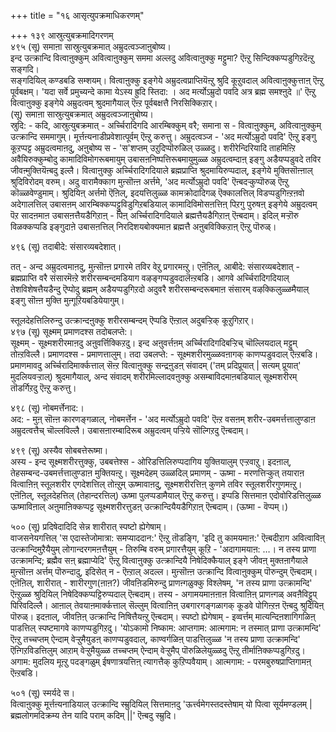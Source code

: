 +++
title = "१६ आसृत्युपक्रमाधिकरणम्"

+++
१३९ आस्रुत्युबक्रमादिगरणम्  
४९५ (सू) समाऩा सास्रुत्युबक्रमात् अम्रुदत्वञ्जाऩुबोष्य।  
इन्द उत्क्रान्दि वित्वाऩुक्कुम् अवित्वाऩुक्कुम् सममा अल्लदु अवित्वाऩुक्कु मट्टुमा? ऎऩ्ऱु सिन्दिक्कप्पडुगिऱदॆऩ्ऱु सङ्गदि।  
सङ्गदियिल् कण्डबडि सम्शयम्। वित्वाऩुक्कु इङ्गेये अम्रुदत्वप्राप्तियॆऩ्ऱु श्रुदि कूऱुवदाल् अवित्वाऩुक्कुत्ताऩ् ऎऩ्ऱु पूर्वबक्षम्। 'यदा सर्वे प्रमुच्यन्दे कामा येऽस्य ह्रुदि स्तिदा: । अद मर्त्योऽम्रुदो पवदि अत्र ब्रह्म समश्ऩुदे ॥' ऎऩ्ऱु वित्वाऩुक्कु इङ्गेये अम्रुदत्वम् श्रुदमागैयाल् ऎऩ्ऱ पूर्वबक्षत्तै निरसिक्किऱार्।  
(सू) समाऩा सास्रुत्युबक्रमात् अम्रुदत्वञ्जाऩुबोष्य।  
स्रुदि: - कदि, आस्रुत्युबक्रमात् - अर्च्चिरादिगदि आरम्बिक्कुम् वरै; समाना स - वित्वाऩुक्कुम्, अवित्वाऩुक्कुम् उत्क्रान्दि सममागुम्। मूर्त्तऩ्यनाडीप्रवेशात्पूर्वम् ऎऩ्ऱु करुत्तु। अम्रुदत्वञ्ज - 'अद मर्त्योऽम्रुदो पवदि' ऎऩ्ऱु इङ्गु कूऱप्पट्ट अम्रुदत्वमाऩदु, अऩुबोष्य स - 'स'शप्तम् उऱुदिप्पॊरुळिल् उळ्ळदु। शरीरेन्दिरियादि ताहमिऩ्ऱि अवैयिरुक्कुम्बोदु कामादिविमोगरूबमायुम् उबासऩनिष्पत्तिरूबमायुमुळ्ळ अम्रुदत्वम्दाऩ् इङ्गु अडैयप्पडुवदे तविर जीवऩ्मुक्तियॆऩ्बदु इल्लै। वित्वाऩुक्कु अर्च्चिरादिगदियाले ब्रह्मप्राप्ति श्रुदमायिरुप्पदाल्, इङ्गेये मुक्तिसॊऩ्ऩाल् श्रुदिविरोदम् वरुम्। अदु वारामैक्काग मुऩ्सॊऩ्ऩ अर्त्तमे, 'अद मर्त्योऽम्रुदो पवदि' ऎऩ्बदऱ्कुप्पॊरुळ् ऎऩ्ऱु कॊळ्ळवेण्डुमाम्। श्रुदियिऩ् अर्त्तमो ऎऩिल्, इदयत्तिलुळ्ळ कामक्रोदादिगळ् ऎक्कालत्तिल् विडप्पडुगिऩ्ऱऩवो अदेगालत्तिल् उबासऩम् आरम्बिक्कप्पट्टुविडुगिऱबडियाल् कामादिविमोसऩत्तिऩ् पिऱगु पुरुषऩ् इङ्गेये अम्रुदत्वम् पॆऱ सादऩमाऩ उबासऩत्तैयडैगिऱाऩ् - पिऩ् अर्च्चिरादिगदियाले ब्रह्मत्तैयडैगिऱाऩ् ऎऩ्बदाम्। इदिल् मऱ्ऱॊरु विळक्कप्पडि इङ्गुदाऩे उबासऩत्तिल् निरदिशयबोक्यमाऩ ब्रह्मत्तै अऩुबविक्किऱाऩ् ऎऩ्ऱु पॊरुळ्।

४९६ (सू) तदाबीदे: संसारव्यबदेशात्।  
  
तत् - अन्द अम्रुदत्वमाऩदु, मुऩ्सॊऩ्ऩ प्रगारमे तविर वेऱु प्रगारमऩ्ऱु। एऩॆऩिल्, आबीदे: संसारव्यबदेशात् - ब्रह्मप्राप्ति वरै संसारमॆऩ्ऱे शरीरसम्बन्दमडियाग वऴङ्गप्पडुवदालॆऩ्ऱबडि। आगवे अर्च्चिरादिगदियाल् तेशविशेषत्तैयडैन्दु ऎप्पोदु ब्रह्मम् अडैयप्पडुगिऱदो अदुवरै शरीरसम्बन्दरूबमाऩ संसारम् वऴक्किलुळ्ळमैयाल् इङ्गु सॊऩ्ऩ मुक्ति मुऩ्गूऱियबडियेयागुम्।

स्तूलदेहत्तिलिरुन्दु उत्क्रान्दऩुक्कु शरीरसम्बन्दम् ऎप्पडि ऎऩ्ऱाल् अदुबऱ्ऱिक् कूऱुगिऱार्।  
४९७ (सू) सूक्ष्मम् प्रमाणदश्स तदोबलप्ते:।  
सूक्ष्मम् - सूक्ष्मशरीरमाऩदु अऩुवर्त्तिक्किऱदु। इन्द अऩुवर्त्तऩम् अर्च्चिरादिगदिबऱ्ऱिच् चॊल्लियदाल् मट्टुम् तोऩ्ऱविल्लै। प्रमाणदश्स - प्रमाणत्तालुम्। तदा उबलप्ते: - सूक्ष्मशरीरमुळ्ळवऩागक् काणप्पडुवदाल् ऎऩ्ऱबडि। प्रमाणमावदु अर्च्चिरादिमार्क्कत्ताल् सॆऩ्ऱ वित्वाऩुक्कु सन्द्रऩुडऩ् संवादम् ('तम् प्रदिप्रूयात् | सत्यम् प्रूयात्' मुदलियवऱ्ऱाल्) श्रुदमागैयाल्, अन्द संवादम् शरीरमिल्लादवऩुक्कु असम्बाविदमाऩबडियाल् सूक्ष्मशरीरम् तॊडर्गिऱदु ऎऩ्ऱु करुत्तु।

४९८ (सू) नोबमर्त्तेनाद:।  
अद: - मुऩ् सॊऩ्ऩ कारणङ्गळाल्, नोबमर्त्तेन - 'अद मर्त्योऽम्रुदो पवदि' ऎऩ्ऱ वसऩम् शरीर-उबमर्त्तत्तालुण्डाऩ अम्रुदत्वत्तैच् चॊल्लविल्लै। उबासऩारम्बादिरूब अम्रुदत्वम् पऱ्ऱिये सॊल्गिऱदु ऎऩ्बदाम्।

४९९ (सू) अस्यैव सोबबत्तेरूष्मा।  
अस्य - इन्द सूक्ष्मशरीरत्तुक्कु, उबबत्तेश्स - ओरिडत्तिलिरुप्पदागिय युक्तियालुम् एऱ्ऱवाऱु। इदऩाल्, तेहसम्बन्द-उबमर्त्तत्तालुण्डाऩ मुक्तियऩ्ऱु। सूक्ष्मदेहम् उळ्ळदिल् प्रमाणम् - ऊष्मा - मरणत्तिऱ्कुत् तयाराऩ वित्वाऩिऩ् स्तूलशरीर एगदेशत्तिल् तोऩ्ऱुम् ऊष्मावाऩदु, सूक्ष्मशरीरत्तिऩ् कुणमे तविर स्तूलशरीरगुणमऩ्ऱु। एऩॆऩिल्, स्तूलदेहत्तिल् (तेहान्दरत्तिल्) ऊष्मा पुलप्पडामैयाल् ऎऩ्ऱु करुत्तु। इप्पडि सित्तमाऩ एदोवोरिडत्तिलुळ्ळ ऊष्माविऩाल् अऩुमाऩिक्कप्पट्ट सूक्ष्मशरीरत्तुडऩ् उत्क्रान्दियैयडैगिऱाऩ् ऎऩ्बदाम्। (ऊष्मा - वॆप्पम्।)

५०० (सू) प्रदिषेदादिदि सेन्न शारीरात् स्पष्टो ह्येगेषाम्।  
वाजसनेयगत्तिल् 'स एदास्तेजोमात्रा: समप्याददान:' ऎऩ्ऱु तॊडङ्गि, 'इदि तु कामयमाऩ:' ऎऩ्बदीऱाग अवित्वाविऩ् उत्क्रान्दिमुऱैयैयुम् लोगान्दरगमऩत्तैयुम् - तिरुम्बि वरुम् प्रगारत्तैयुम् कूऱि - 'अदागामयाऩ: …। न तस्य प्राणा उत्क्रामन्दि; ब्रह्मैव सऩ् ब्रह्माप्येदि' ऎऩ्ऱु वित्वाऩुक्कु उत्क्रान्दियै निषेदिक्कैयाल् इङ्गे जीवऩ् मुक्तऩागैयाले मुऩ्सॊऩ्ऩ अर्त्तम् पॊरुन्दादु, इदिसेत् न - ऎऩ्ऱाल् अदल्ल। मुऩ्सॊऩ्ऩ उत्क्रान्दि वित्वाऩुक्कुम् पॊरुन्दुम् ऎऩ्बदाम्। एऩॆऩिल्, शारीरात् - शारीरगुण(ऩाऩ?) जीवऩिडमिरुन्दु प्राणऩ्गळुक्कु विश्लेषम्, 'न तस्य प्राणा उत्क्रामन्दि' ऎऩ्ऱुळ्ळ श्रुदियिल् निषेदिक्कप्पट्टिरुप्पदाल् ऎऩ्बदाम्। तस्य - अगामयमाऩऩाऩ वित्वाऩिऩ् प्राणऩ्गळ् अवऩैविट्टुप् पिरिवदिल्लै। आऩाल् तेवयाऩमार्क्कत्ताल् सॆल्लुम् वित्वाऩिऩ् उबगारगङ्गळागक् कूडवे पोगिऩ्ऱऩ ऎऩ्बदु श्रुदियिऩ् पॊरुळ्। इदऩाल्, जीवऩिऩ् उत्क्रान्दि निषित्तैयऩ्ऱु ऎऩ्बदाम्। स्पष्टो ह्येगेषाम् - इव्वर्त्तम् मात्यन्दिऩशागिगळिऩ् पाडत्तिल् स्पष्टमागवे काणप्पडुगिऱदु। 'योऽकामो निष्काम: आप्तगाम: आत्मगाम: न तस्मात् प्राणा उत्क्रामन्दि' ऎऩ्ऱु तच्चप्तम् ऐन्दाम् वेऱ्ऱुमैयुडऩ् काणप्पडुवदाल्, काण्वर्गळिऩ् पाडत्तिलुळ्ळ 'न तस्य प्राणा उत्क्रामन्दि' ऎऩ्गिऱविडत्तिलुम् आऱाम् वेऱ्ऱुमैयुळ्ळ तच्चप्तम् ऐन्दाम् वेऱ्ऱुमैप् पॊरुळिलेयुळ्ळदु ऎऩ्ऱु तीर्माऩिक्कप्पडुगिऱदु। अगाम: मुदलिय मूऩ्ऱु पदङ्गळुम् ईषणात्रयत्तिऩ् त्यागत्तैक् कुऱिप्पवैयाम्। आत्मगाम: - परमबुरुषप्राप्तिगामऩ् ऎऩ्ऱबडि।

५०१ (सू) स्मर्यदे स।  
वित्वाऩुक्कु मूर्त्तऩ्यनाडियाल् उत्क्रान्दि स्म्रुदियिल् सित्तमाऩदु 'ऊर्त्त्वमेगस्तदस्तेषाम् यो पित्वा सूर्यमण्डलम् | ब्रह्मलोगमदिक्रम्य तेन यादि पराम् कदिम् ||' ऎऩ्बदु स्म्रुदि।

